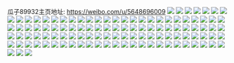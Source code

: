 瓜子89932主页地址: https://weibo.com/u/5648696009 
![](https://wx4.sinaimg.cn/mw2000/006ahlS9ly1h8wiuqdss0j30u0102ae0.jpg) 
![](https://wx4.sinaimg.cn/mw2000/006ahlS9ly1h8wiuqvg27j30u00wrjv8.jpg) 
![](https://wx4.sinaimg.cn/mw2000/006ahlS9ly1h8wiurds7qj30u0113tct.jpg) 
![](https://wx4.sinaimg.cn/mw2000/006ahlS9ly1h8wiurx1d7j30u0126dkq.jpg) 
![](https://wx4.sinaimg.cn/mw2000/006ahlS9ly1h8w77fvh3pj31400u0k52.jpg) 
![](https://wx4.sinaimg.cn/mw2000/006ahlS9ly1h8w77h94fbj31400u0k3w.jpg) 
![](https://wx4.sinaimg.cn/mw2000/006ahlS9ly1h8uj0ru336j30r1131tbw.jpg) 
![](https://wx4.sinaimg.cn/mw2000/006ahlS9ly1h8uj0skc8nj30u01dxq6a.jpg) 
![](https://wx4.sinaimg.cn/mw2000/006ahlS9ly1h8uj0texshj30u01geq85.jpg) 
![](https://wx4.sinaimg.cn/mw2000/006ahlS9ly1h8uj0u5m6mj30u01gen1u.jpg) 
![](https://wx4.sinaimg.cn/mw2000/006ahlS9ly1h8t0j2oy2jj30u01hraed.jpg) 
![](https://wx4.sinaimg.cn/mw2000/006ahlS9ly1h8mdvts495j30u01a2ah8.jpg) 
![](https://wx4.sinaimg.cn/mw2000/006ahlS9ly1h8kyaw155bj30u01sygug.jpg) 
![](https://wx4.sinaimg.cn/mw2000/006ahlS9ly1h8kybhgj4uj30u01syqd2.jpg) 
![](https://wx4.sinaimg.cn/mw2000/006ahlS9ly1h8kyc22gxhj30u01sywpj.jpg) 
![](https://wx4.sinaimg.cn/mw2000/006ahlS9ly1h8kyautbczj30u01sydoi.jpg) 
![](https://wx4.sinaimg.cn/mw2000/006ahlS9ly1h8kycqyaigj30u01sydpd.jpg) 
![](https://wx4.sinaimg.cn/mw2000/006ahlS9ly1h8kyd8w5tnj30u01sy11i.jpg) 
![](https://wx4.sinaimg.cn/mw2000/006ahlS9ly1h8hi9yb9wtj30un0u00v7.jpg) 
![](https://wx4.sinaimg.cn/mw2000/006ahlS9ly1h8h8jnlm5tj30u01mx437.jpg) 
![](https://wx4.sinaimg.cn/mw2000/006ahlS9ly1h8fxduypm5j31hc0u0du0.jpg) 
![](https://wx4.sinaimg.cn/mw2000/006ahlS9ly1h8avg00g0nj30u00u0dgt.jpg) 
![](https://wx4.sinaimg.cn/mw2000/006ahlS9ly1h887htbkgwj31400u0qfa.jpg) 
![](https://wx4.sinaimg.cn/mw2000/006ahlS9ly1h887hww5suj30u01404ej.jpg) 
![](https://wx4.sinaimg.cn/mw2000/006ahlS9ly1h85x43uts3j31900u048q.jpg) 
![](https://wx4.sinaimg.cn/mw2000/006ahlS9ly1h85x44mybej31900u0wp4.jpg) 
![](https://wx4.sinaimg.cn/mw2000/006ahlS9ly1h85x458ausj31900u0k1m.jpg) 
![](https://wx4.sinaimg.cn/mw2000/006ahlS9ly1h85u7pra2kj30to0k275u.jpg) 
![](https://wx4.sinaimg.cn/mw2000/006ahlS9ly1h80teygkjij30yi0g8mz2.jpg) 
![](https://wx4.sinaimg.cn/mw2000/006ahlS9ly1h7nncrpj55j30u00vrgr4.jpg) 
![](https://wx4.sinaimg.cn/mw2000/006ahlS9ly1h7nncsb0d6j30ug0u0ah3.jpg) 
![](https://wx4.sinaimg.cn/mw2000/006ahlS9ly1h7nncrczwnj30on0rzdki.jpg) 
![](https://wx4.sinaimg.cn/mw2000/006ahlS9ly1h7nnem1a0xj30me0l70v0.jpg) 
![](https://wx4.sinaimg.cn/mw2000/006ahlS9ly1h7nnctcf2ij30vc0u0q8h.jpg) 
![](https://wx4.sinaimg.cn/mw2000/006ahlS9ly1h7nnei0uwlj30se0s0n2f.jpg) 
![](https://wx4.sinaimg.cn/mw2000/006ahlS9ly1h7m20hlsv5j30u00xu0zq.jpg) 
![](https://wx4.sinaimg.cn/mw2000/006ahlS9ly1h7m20i1y7yj30u00xo113.jpg) 
![](https://wx4.sinaimg.cn/mw2000/006ahlS9ly1h7m20ga4iej30u00vsgsk.jpg) 
![](https://wx4.sinaimg.cn/mw2000/006ahlS9ly1h7m20ot54yj31400u0k08.jpg) 
![](https://wx4.sinaimg.cn/mw2000/006ahlS9ly1h7m219rzhyj30tm0shn2z.jpg) 
![](https://wx4.sinaimg.cn/mw2000/006ahlS9ly1h7fintw7t4j30u01domye.jpg) 
![](https://wx4.sinaimg.cn/mw2000/006ahlS9ly1h7fip0f7a3j30u01pgab1.jpg) 
![](https://wx4.sinaimg.cn/mw2000/006ahlS9ly1h7f0du1055j30u0140abf.jpg) 
![](https://wx4.sinaimg.cn/mw2000/006ahlS9ly1h7f0dsqknlj30u014043e.jpg) 
![](https://wx4.sinaimg.cn/mw2000/006ahlS9ly1h7d1gxe18yj30u01ft77o.jpg) 
![](https://wx4.sinaimg.cn/mw2000/006ahlS9ly1h783obkleuj30u01b2gp2.jpg) 
![](https://wx4.sinaimg.cn/mw2000/006ahlS9ly1h7774k4mz4j31400u00z2.jpg) 
![](https://wx4.sinaimg.cn/mw2000/006ahlS9ly1h75sdakghqj30n008qq3y.jpg) 
![](https://wx4.sinaimg.cn/mw2000/006ahlS9ly1h7583aedgjj30ts1dbjxx.jpg) 
![](https://wx4.sinaimg.cn/mw2000/006ahlS9ly1h7583ay059j30u01awjte.jpg) 
![](https://wx4.sinaimg.cn/mw2000/006ahlS9ly1h7583a13d8j30u012aq9i.jpg) 
![](https://wx4.sinaimg.cn/mw2000/006ahlS9ly1h741wxtjhyj30u01dyn6z.jpg) 
![](https://wx4.sinaimg.cn/mw2000/006ahlS9ly1h73thsp41oj31900u043x.jpg) 
![](https://wx4.sinaimg.cn/mw2000/006ahlS9ly1h73tgwrnz2j30u0140aeo.jpg) 
![](https://wx4.sinaimg.cn/mw2000/006ahlS9ly1h73tfn3rtij30u013tgu3.jpg) 
![](https://wx4.sinaimg.cn/mw2000/006ahlS9ly1h73tf006ukj30u014043g.jpg) 
![](https://wx4.sinaimg.cn/mw2000/006ahlS9ly1h708pygq03j32dc1kw410.jpg) 
![](https://wx4.sinaimg.cn/mw2000/006ahlS9ly1h708pzmjfsj32dc1kw41u.jpg) 
![](https://wx4.sinaimg.cn/mw2000/006ahlS9ly1h708q0jbirj32dc1kw0wm.jpg) 
![](https://wx4.sinaimg.cn/mw2000/006ahlS9ly1h708q1e50bj32dc1kwb1s.jpg) 
![](https://wx4.sinaimg.cn/mw2000/006ahlS9ly1h708q2b0zgj31kw2dc7sb.jpg) 
![](https://wx4.sinaimg.cn/mw2000/006ahlS9ly1h708q3n6w8j32dc1kw1kx.jpg) 
![](https://wx4.sinaimg.cn/mw2000/006ahlS9ly1h705n6b06uj31kx2ddgr7.jpg) 
![](https://wx4.sinaimg.cn/mw2000/006ahlS9ly1h6xkvldi52j30yi12cjvt.jpg) 
![](https://wx4.sinaimg.cn/mw2000/006ahlS9ly1h6wub5n083j30u00u0abc.jpg) 
![](https://wx4.sinaimg.cn/mw2000/006ahlS9ly1h6wq3clofej30tz13jgpu.jpg) 
![](https://wx4.sinaimg.cn/mw2000/006ahlS9ly1h6tjr5b5whj30u015bwk8.jpg) 
![](https://wx4.sinaimg.cn/mw2000/006ahlS9ly1h6tjr7xxwbj30u0140n6g.jpg) 
![](https://wx4.sinaimg.cn/mw2000/006ahlS9ly1h6tjra97nxj30u01400yg.jpg) 
![](https://wx4.sinaimg.cn/mw2000/006ahlS9ly1h6safk68a5j30u00iiq3f.jpg) 
![](https://wx4.sinaimg.cn/mw2000/006ahlS9ly1h6ohxf6gzej32o02o0e82.jpg) 
![](https://wx4.sinaimg.cn/mw2000/006ahlS9ly1h6n7p9kbezj30qo0pv0v8.jpg) 
![](https://wx4.sinaimg.cn/mw2000/006ahlS9ly1h6mqhk1ekgj30u00shdhd.jpg) 
![](https://wx4.sinaimg.cn/mw2000/006ahlS9ly1h6jrlv6y80j30u00u0q46.jpg) 
![](https://wx4.sinaimg.cn/mw2000/006ahlS9ly1h6jgo97u0gj32dc35ugr5.jpg) 
![](https://wx4.sinaimg.cn/mw2000/006ahlS9ly1h6jgoaywy7j32dc35uu0x.jpg) 
![](https://wx4.sinaimg.cn/mw2000/006ahlS9ly1h6jgod7lwtj32dc35uwix.jpg) 
![](https://wx4.sinaimg.cn/mw2000/006ahlS9ly1h6jgoei0i6j32dc35uwjh.jpg) 
![](https://wx4.sinaimg.cn/mw2000/006ahlS9ly1h6j0kanw5wj30u00u075d.jpg) 
![](https://wx4.sinaimg.cn/mw2000/006ahlS9ly1h6gxma1fl8j30u019l3zm.jpg) 
![](https://wx4.sinaimg.cn/mw2000/006ahlS9ly1h6f2d6xzifj30u013tabr.jpg) 
![](https://wx4.sinaimg.cn/mw2000/006ahlS9ly1h6f2d7xt3gj30u013t0uu.jpg) 
![](https://wx4.sinaimg.cn/mw2000/006ahlS9ly1h6f2d8nq4zj30u013840a.jpg) 
![](https://wx4.sinaimg.cn/mw2000/006ahlS9ly1h6f2d9l5nzj30u013j40q.jpg) 
![](https://wx4.sinaimg.cn/mw2000/006ahlS9ly1h6f2daiitmj30u013rgnm.jpg) 
![](https://wx4.sinaimg.cn/mw2000/006ahlS9ly1h6f2db29qlj30u013ddh1.jpg) 
![](https://wx4.sinaimg.cn/mw2000/006ahlS9ly1h6ekyzdlu9j30u01gggpn.jpg) 
![](https://wx4.sinaimg.cn/mw2000/006ahlS9ly1h6c9c69j5ej33k02o0b2a.jpg) 
![](https://wx4.sinaimg.cn/mw2000/006ahlS9ly1h69dd2x49gj30u00u0n76.jpg) 
![](https://wx4.sinaimg.cn/mw2000/006ahlS9ly1h699dfhzfqj30u01t042d.jpg) 
![](https://wx4.sinaimg.cn/mw2000/006ahlS9ly1h68uqb4f2sj30ql1f6mys.jpg) 
![](https://wx4.sinaimg.cn/mw2000/006ahlS9ly1h68uqhv45bj30qo144wi9.jpg) 
![](https://wx4.sinaimg.cn/mw2000/006ahlS9ly1h67dc07tlvj31400u0q9h.jpg) 
![](https://wx4.sinaimg.cn/mw2000/006ahlS9ly1h67dc0hvqpj31400u0qal.jpg) 
![](https://wx4.sinaimg.cn/mw2000/006ahlS9ly1h67ddtjs56j31400u0tbi.jpg) 
![](https://wx4.sinaimg.cn/mw2000/006ahlS9ly1h66f853pinj30nm1f6djp.jpg) 
![](https://wx4.sinaimg.cn/mw2000/006ahlS9ly1h66f85bok2j30om1hd77r.jpg) 
![](https://wx4.sinaimg.cn/mw2000/006ahlS9ly1h66f8nz417j30qo1ertcc.jpg) 
![](https://wx4.sinaimg.cn/mw2000/006ahlS9ly1h66fasj0lhj30qo1eggn0.jpg) 
![](https://wx4.sinaimg.cn/mw2000/006ahlS9ly1h646m6ygl5j30u0136myx.jpg) 
![](https://wx4.sinaimg.cn/mw2000/006ahlS9ly1h646mdjtngj30u00u011b.jpg) 
![](https://wx4.sinaimg.cn/mw2000/006ahlS9ly1h646m7f5k8j30qo0iomzm.jpg) 
![](https://wx4.sinaimg.cn/mw2000/006ahlS9ly1h646m7wligj30u013tafl.jpg) 
![](https://wx4.sinaimg.cn/mw2000/006ahlS9ly1h646m8b16ij30u00yiaey.jpg) 
![](https://wx4.sinaimg.cn/mw2000/006ahlS9ly1h646m8spkoj30u00xrtch.jpg) 
![](https://wx4.sinaimg.cn/mw2000/006ahlS9ly1h646m9dtpkj30u014040l.jpg) 
![](https://wx4.sinaimg.cn/mw2000/006ahlS9ly1h646m9sw6rj30u00yf42r.jpg) 
![](https://wx4.sinaimg.cn/mw2000/006ahlS9ly1h646ma4dd4j30u00gqab5.jpg) 
![](https://wx4.sinaimg.cn/mw2000/006ahlS9ly1h646map4s6j30sg0sg0ui.jpg) 
![](https://wx4.sinaimg.cn/mw2000/006ahlS9ly1h646mb8eo0j30qo1hcaek.jpg) 
